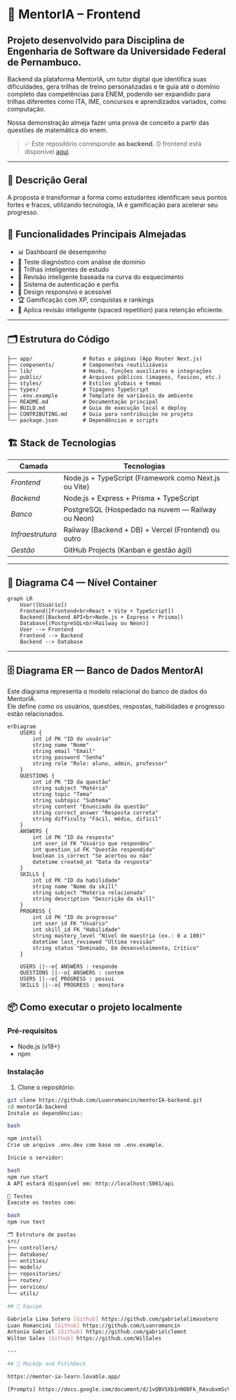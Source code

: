 # 🚀 MentorIA – Frontend

## Projeto desenvolvido para Disciplina de Engenharia de Software da Universidade Federal de Pernambuco.

Backend da plataforma MentorIA, um tutor digital que identifica suas dificuldades, gera trilhas de treino personalizadas e te guia até o domínio completo das competências para ENEM, podendo ser expandido para trilhas diferentes como ITA, IME, concursos e aprendizados variados, como computação.

Nossa demonstração almeja fazer uma prova de conceito a partir das questões de matemática do enem.

> ✅ Este repositório corresponde **ao backend.** O frontend está disponível [aqui](https://github.com/gabrielalimasotero/MentorIA-Frontend).

---

## 📄 Descrição Geral

A proposta é transformar a forma como estudantes identificam seus pontos fortes e fracos, utilizando tecnologia, IA e gamificação para acelerar seu progresso.

## 🎯 Funcionalidades Principais Almejadas

- 📊 Dashboard de desempenho
- 🧠 Teste diagnóstico com análise de domínio
- 🎯 Trilhas inteligentes de estudo
- 🔄 Revisão inteligente baseada na curva do esquecimento
- 🔐 Sistema de autenticação e perfis
- 📱 Design responsivo e acessível
- 🏆 Gamificação com XP, conquistas e rankings
- 🚀  ⁠Aplica revisão inteligente (spaced repetition) para retenção eficiente.

---

## 🗂️ Estrutura do Código

```plaintext
├── app/                # Rotas e páginas (App Router Next.js)
├── components/         # Componentes reutilizáveis
├── lib/                # Hooks, funções auxiliares e integrações
├── public/             # Arquivos públicos (imagens, favicon, etc.)
├── styles/             # Estilos globais e temas
├── types/              # Tipagens TypeScript
├── .env.example        # Template de variáveis de ambiente
├── README.md           # Documentação principal
├── BUILD.md            # Guia de execução local e deploy
├── CONTRIBUTING.md     # Guia para contribuição no projeto
└── package.json        # Dependências e scripts
```

## 🏗️ Stack de Tecnologias

| Camada       | Tecnologias                              |
|----------------|-------------------------------------------|
| *Frontend*  | Node.js + TypeScript (Framework como Next.js ou Vite) |
| *Backend*   | Node.js + Express + Prisma + TypeScript  |
| *Banco*     | PostgreSQL (Hospedado na nuvem — Railway ou Neon) |
| *Infraestrutura* | Railway (Backend + DB) + Vercel (Frontend) ou outro |
| *Gestão*    | GitHub Projects (Kanban e gestão ágil)   |

---

## 🔗 Diagrama C4 — Nível Container

```mermaid
graph LR
    User([Usuário])
    Frontend([Frontend<br>React + Vite + TypeScript])
    Backend([Backend API<br>Node.js + Express + Prisma])
    Database[(PostgreSQL<br>Railway ou Neon)]
    User --> Frontend
    Frontend --> Backend
    Backend --> Database
```
---

## 🗄️ Diagrama ER — Banco de Dados MentorAI

Este diagrama representa o modelo relacional do banco de dados do MentorIA.  
Ele define como os usuários, questões, respostas, habilidades e progresso estão relacionados.

```mermaid
erDiagram
    USERS {
        int id PK "ID do usuário"
        string name "Nome"
        string email "Email"
        string password "Senha"
        string role "Role: aluno, admin, professor"
    }
    QUESTIONS {
        int id PK "ID da questão"
        string subject "Matéria"
        string topic "Tema"
        string subtopic "Subtema"
        string content "Enunciado da questão"
        string correct_answer "Resposta correta"
        string difficulty "Fácil, médio, difícil"
    }
    ANSWERS {
        int id PK "ID da resposta"
        int user_id FK "Usuário que respondeu"
        int question_id FK "Questão respondida"
        boolean is_correct "Se acertou ou não"
        datetime created_at "Data da resposta"
    }
    SKILLS {
        int id PK "ID da habilidade"
        string name "Nome da skill"
        string subject "Matéria relacionada"
        string description "Descrição da skill"
    }
    PROGRESS {
        int id PK "ID do progresso"
        int user_id FK "Usuário"
        int skill_id FK "Habilidade"
        string mastery_level "Nível de maestria (ex.: 0 a 100)"
        datetime last_reviewed "Última revisão"
        string status "Dominado, Em desenvolvimento, Crítico"
    }

    USERS ||--o{ ANSWERS : responde
    QUESTIONS ||--o{ ANSWERS : contem
    USERS ||--o{ PROGRESS : possui
    SKILLS ||--o{ PROGRESS : monitora
```

## 📦 Como executar o projeto localmente

### Pré-requisitos

- Node.js (v18+)
- npm

### Instalação

1. Clone o repositório:

```bash
git clone https://github.com/Luanromancin/mentorIA-backend.git
cd mentorIA-backend
Instale as dependências:

bash

npm install
Crie um arquivo .env.dev com base no .env.example.

Inicie o servidor:

bash
npm run start
A API estará disponível em: http://localhost:5001/api

🧪 Testes
Execute os testes com:

bash
npm run test

🗂 Estrutura de pastas
src/
├── controllers/
├── database/
├── entities/
├── models/
├── repositories/
├── routes/
├── services/
└── utils/

## 👥 Equipe

Gabriela Lima Sotero [Github] https://github.com/gabrielalimasotero
Luan Romancini [Github] https://github.com/Luanromancin
Antonio Gabriel [Github] https://github.com/gabrielclemnt
Wilton Sales [Github] https://github.com/WilSales

---

## 🔗 MockUp and PitchDeck

https://mentor-ia-learn.lovable.app/

[Prompts] https://docs.google.com/document/d/1vQBVSXb1nNO8Fk_R4xubxmScVkbGHsDdypeyhnjqInc/edit?usp=sharing


